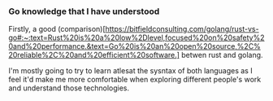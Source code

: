 ### Go knowledge that I have understood

Firstly, a good (comparison)[https://bitfieldconsulting.com/golang/rust-vs-go#:~:text=Rust%20is%20a%20low%2Dlevel,focused%20on%20safety%20and%20performance.&text=Go%20is%20an%20open%20source,%2C%20reliable%2C%20and%20efficient%20software.] betwen rust and golang.  

I'm mostly going to try to learn atlesat the sysntax of both languages as I feel it'd make me more comfortable when exploring different people's work and understand those technologies.  
